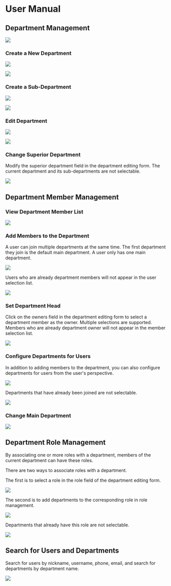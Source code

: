 # User Manual

## Department Management

![](https://static-docs.nocobase.com/a6eb94a5cc85a6c7b310f33173a5259d.png)

### Create a New Department

![](https://static-docs.nocobase.com/4857910991ae374b63251cee99511e93.png)

![](https://static-docs.nocobase.com/0cd13d99dcd21ced0bb1683557f0b76b.png)

### Create a Sub-Department

![](https://static-docs.nocobase.com/0be8c7db8d12c23f6fe137e7ce23688a.png)

![](https://static-docs.nocobase.com/2db2fc2037ed383edd60117a46fc9dd0.png)

### Edit Department

![](https://static-docs.nocobase.com/a147319577e5cc36b5862c1e511f6722.png)

![](https://static-docs.nocobase.com/f206f866753cf30ac78aadf4f76bad32.png)

### Change Superior Department

Modify the superior department field in the department editing form. The current department and its sub-departments are not selectable.

![](https://static-docs.nocobase.com/9d80ddf42f32c77186566ed8ada70128.png)

## Department Member Management

### View Department Member List

![](https://static-docs.nocobase.com/2aaf4d9bf55da105b5fca4e9f7e23ca7.png)

### Add Members to the Department

A user can join multiple departments at the same time. The first department they join is the default main department. A user only has one main department.

![](https://static-docs.nocobase.com/60afd282f33b555e6fe0662b9da544cc.png)

Users who are already department members will not appear in the user selection list.

![](https://static-docs.nocobase.com/6bcd93173c169973f970de35d2657993.png)

### Set Department Head

Click on the owners field in the department editing form to select a department member as the owner. Multiple selections are supported. Members who are already department owner will not appear in the member selection list.

![](https://static-docs.nocobase.com/92970546cbd0aeb5a8b6a36da87583bd.png)

### Configure Departments for Users

In addition to adding members to the department, you can also configure departments for users from the user's perspective.

![](https://static-docs.nocobase.com/ca82a802012572e225570e8be93a4094.png)

Departments that have already been joined are not selectable.

![](https://static-docs.nocobase.com/70e16d17ee9c4b5d43f8a5e1c633b177.png)

### Change Main Department

![](https://static-docs.nocobase.com/da92dd1e10268adcd35445e9f1dac771.png)

## Department Role Management

By associating one or more roles with a department, members of the current department can have these roles.

There are two ways to associate roles with a department.

The first is to select a role in the role field of the department editing form.

![](https://static-docs.nocobase.com/70f77bb89aa1fb415c152a51a51cc23b.png)

The second is to add departments to the corresponding role in role management.

![](https://static-docs.nocobase.com/f2a7bec937cf2f179ce868a92b98416d.png)

Departments that already have this role are not selectable.

![](https://static-docs.nocobase.com/be10299893581e1f97a4e01ddd5c7e59.png)

## Search for Users and Departments

Search for users by nickname, username, phone, email, and search for departments by department name.

![](https://static-docs.nocobase.com/2d71346a5400205b22436b4db331a9b8.png)
